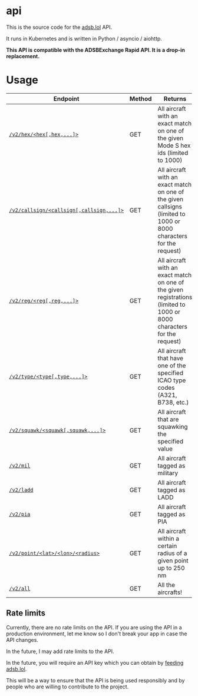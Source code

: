 # api

This is the source code for the [adsb.lol](https://adsb.lol) API.

It runs in Kubernetes and is written in Python / asyncio / aiohttp.

**This API is compatible with the ADSBExchange Rapid API. It is a drop-in replacement.**

# Usage

| Endpoint | Method | Returns |
-----------|--------|---------
| [`/v2/hex/<hex[,hex,...]>`](https://api.adsb.lol/v2/hex/485788) | GET | All aircraft with an exact match on one of the given Mode S hex ids (limited to 1000) |
| [`/v2/callsign/<callsign[,callsign,...]>`](https://api.adsb.lol/v2/callsign/KLM643) | GET | All aircraft with an exact match on one of the given callsigns (limited to 1000 or 8000 characters for the request) |
| [`/v2/reg/<reg[,reg,...]>`](https://api.adsb.lol/v2/reg/PH-BHP) | GET | All aircraft with an exact match on one of the given registrations (limited to 1000 or 8000 characters for the request) |
| [`/v2/type/<type[,type,...]>`](https://api.adsb.lol/v2/type/A321) | GET | All aircraft that have one of the specified ICAO type codes (A321, B738, etc.) |
| [`/v2/squawk/<squawk[,squawk,...]>`](https://api.adsb.lol/v2/squawk/1200) | GET | All aircraft that are squawking the specified value |
| [`/v2/mil`](https://api.adsb.lol/v2/mil) | GET | All aircraft tagged as military |
| [`/v2/ladd`](https://api.adsb.lol/v2/ladd) | GET | All aircraft tagged as LADD |
| [`/v2/pia`](https://api.adsb.lol/v2/pia) | GET | All aircraft tagged as PIA |
| [`/v2/point/<lat>/<lon>/<radius>`](https://api.adsb.lol/v2/point/55/55/250) | GET | All aircraft within a certain radius of a given point up to 250 nm |
| [`/v2/all`](https://api.adsb.lol/v2/all) | GET | All the aircrafts! |
## Rate limits

Currently, there are no rate limits on the API. If you are using the API in a production environment, let me know so I don't break your app in case the API changes.

In the future, I may add rate limits to the API.

In the future, you will require an API key which you can obtain by [feeding adsb.lol](https://adsb.lol/feed).

This will be a way to ensure that the API is being used responsibly and by people who are willing to contribute to the project.
